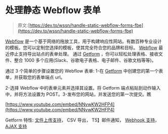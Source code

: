 # 处理静态 Webflow 表单

> 原文:[https://dev.to/wssn/handle-static-webflow-forms-fbe](https://dev.to/wssn/handle-static-webflow-forms-fbe)

[Webflow](https://webflow.com) 是一个基于网络的拖放工具，用于构建响应性网站。有数百种专业设计的模板。您可以定制您选择的模板，使其完全符合您的品牌和目标。 [Webflow](https://webflow.com/feature/changes-to-forms) 最近停止支持导出站点的表单处理。
通过 [Getform](https://getform.io) ，你可以轻松处理表格、接收文件、整合 1000 多个应用(Slack、谷歌电子表格、电子邮件、谷歌文档等等)。

通过 3 个简单的步骤设置您的 Webflow 表单:
1-在 [Getform](https://getform.io) 中创建您的第一个表单，并获取您的表单端点 url。

2-选择 Webflow 中的表单元素并选择其设置。将 Getform 端点粘贴到动作输入中，并将方法设置为 POST。3-发布您的网站，并发送您的第一次提交。瞧

[https://www.youtube.com/embed/NNvwKW2HFP4](https://www.youtube.com/embed/NNvwKW2HFP4)

Getform 特性:
[文件上传支持](https://getform.io/docs/collecting-submissions/uploading-files)，
CSV 导出，
T5】邮件通知，
[Webhook 支持](https://getform.io/docs/webhooks/how-to-setup-webhooks-on-getform)，
[AJAX 支持](https://getform.io/docs/using-ajax/sending-submissions-with-ajax)